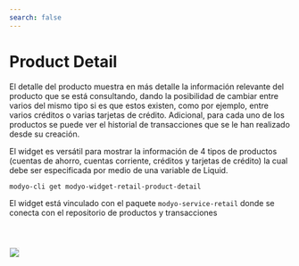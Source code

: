 ```yaml
---
search: false
---
```


# Product Detail

El detalle del producto muestra en más detalle la información relevante del producto que se está consultando, dando la posibilidad de cambiar entre varios del mismo tipo si es que estos existen, como por ejemplo, entre varios créditos o varias tarjetas de crédito. 
Adicional, para cada uno de los productos se puede ver el historial de transacciones que se le han realizado desde su creación.


El widget es versátil para mostrar la información de 4 tipos de productos (cuentas de ahorro, cuentas corriente, créditos y tarjetas de crédito) la cual debe ser especificada por medio de una variable de Liquid.

```bash
modyo-cli get modyo-widget-retail-product-detail
```

El widget está vinculado con el paquete `modyo-service-retail` donde se conecta con el repositorio de productos y transacciones

<img src="/assets/img/dynamic/experiences/retail/product-detail.jpg" style="border: 1px solid #EEE; margin-top: 40px">

<!--
### Componentes del Design System

- MApp
- MButton
- MIcon
- MSkeleton
- MListItem
- MModal
- MCurrency
- MCalendar
- MDropdown


### Variables de liquid

- api-path
- use-authentication
- product-filter-by-type
- transfers-path
- pay-debt-path
- payments-path
- loan-application-path
-->